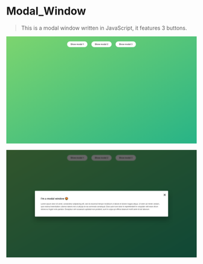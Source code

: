 # Modal_Window

> This is a modal window written in JavaScript, it features 3 buttons.<br/>

![My Image](img-1.png)


![My Image](img-2.png)

